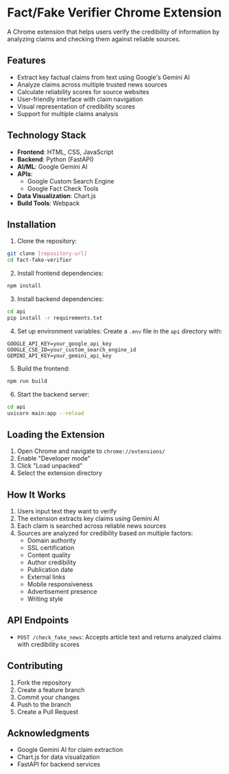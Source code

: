 # Fact/Fake Verifier Chrome Extension

A Chrome extension that helps users verify the credibility of information by analyzing claims and checking them against reliable sources.

## Features

- Extract key factual claims from text using Google's Gemini AI
- Analyze claims across multiple trusted news sources
- Calculate reliability scores for source websites
- User-friendly interface with claim navigation
- Visual representation of credibility scores
- Support for multiple claims analysis

## Technology Stack

- **Frontend**: HTML, CSS, JavaScript
- **Backend**: Python (FastAPI)
- **AI/ML**: Google Gemini AI
- **APIs**: 
  - Google Custom Search Engine
  - Google Fact Check Tools
- **Data Visualization**: Chart.js
- **Build Tools**: Webpack

## Installation

1. Clone the repository:
```bash
git clone [repository-url]
cd fact-fake-verifier
```


2. Install frontend dependencies:
```bash
npm install
```


3. Install backend dependencies:
```bash
cd api
pip install -r requirements.txt
```


4. Set up environment variables:
Create a `.env` file in the `api` directory with:

```
GOOGLE_API_KEY=your_google_api_key
GOOGLE_CSE_ID=your_custom_search_engine_id
GEMINI_API_KEY=your_gemini_api_key
```


5. Build the frontend:
```bash
npm run build
```


6. Start the backend server:
```bash
cd api
uvicorn main:app --reload
```


## Loading the Extension

1. Open Chrome and navigate to `chrome://extensions/`
2. Enable "Developer mode"
3. Click "Load unpacked"
4. Select the extension directory

## How It Works

1. Users input text they want to verify
2. The extension extracts key claims using Gemini AI
3. Each claim is searched across reliable news sources
4. Sources are analyzed for credibility based on multiple factors:
   - Domain authority
   - SSL certification
   - Content quality
   - Author credibility
   - Publication date
   - External links
   - Mobile responsiveness
   - Advertisement presence
   - Writing style

## API Endpoints

- `POST /check_fake_news`: Accepts article text and returns analyzed claims with credibility scores

## Contributing

1. Fork the repository
2. Create a feature branch
3. Commit your changes
4. Push to the branch
5. Create a Pull Request


## Acknowledgments

- Google Gemini AI for claim extraction
- Chart.js for data visualization
- FastAPI for backend services